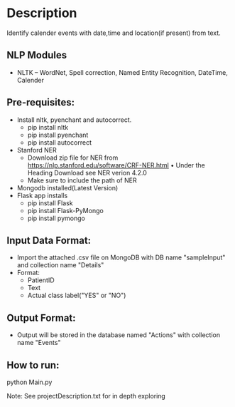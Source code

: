 # **Description** #
Identify calender events with date,time and location(if present) from text.

 ## **NLP Modules** ##
* NLTK – WordNet, Spell correction, Named Entity Recognition, DateTime, Calender 

Pre-requisites:
-------------------
- Install nltk, pyenchant and autocorrect.
    - pip install nltk
    - pip install pyenchant
    - pip install autocorrect
- Stanford NER
    - Download zip file for NER from https://nlp.stanford.edu/software/CRF-NER.html
        • Under the Heading Download see NER verion 4.2.0
    - Make sure to include the path of NER
- Mongodb installed(Latest Version)
- Flask app installs
    - pip install Flask
    - pip install Flask-PyMongo
    - pip install pymongo
    
Input Data Format:
-------------------------
- Import the attached .csv file on MongoDB with DB name "sampleInput" and collection name "Details"
- Format:
    - PatientID
    - Text
    - Actual class label("YES" or "NO")
 
Output Format:
-------------------------
- Output will be stored in the database named "Actions" with collection name "Events"

How to run:
---------------
python Main.py

Note: See projectDescription.txt for in depth exploring
